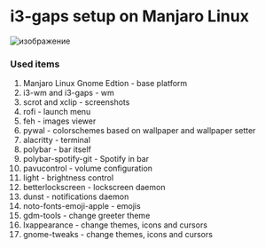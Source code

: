 # i3-gaps setup on Manjaro Linux
![изображение](https://user-images.githubusercontent.com/38766033/125949301-58e3c6b6-34fc-4bd1-931b-c4c320e0bae3.png)
### Used items
1. Manjaro Linux Gnome Edtion - base platform
2. i3-wm and i3-gaps - wm
3. scrot and xclip - screenshots
4. rofi - launch menu
5. feh - images viewer
6. pywal - colorschemes based on wallpaper and wallpaper setter
7. alacritty - terminal
8. polybar - bar itself
9. polybar-spotify-git - Spotify in bar
10. pavucontrol - volume configuration
11. light - brightness control
12. betterlockscreen - lockscreen daemon
13. dunst - notifications daemon
14. noto-fonts-emoji-apple - emojis
15. gdm-tools - change greeter theme
16. lxappearance - change themes, icons and cursors
17. gnome-tweaks - change themes, icons and cursors
